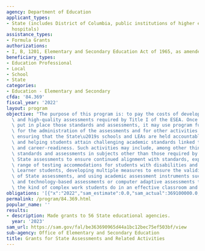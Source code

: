 ```yaml
---
agency: Department of Education
applicant_types:
- State (includes District of Columbia, public institutions of higher education and
  hospitals)
assistance_types:
- Formula Grants
authorizations:
- I, B, 1201, Elementary and Secondary Education Act of 1965, as amended.
beneficiary_types:
- Education Professional
- Local
- School
- State
categories:
- Education - Elementary and Secondary
cfda: '84.369'
fiscal_year: '2022'
layout: program
objective: "The purpose of this program is: to pay the costs of developing the standards\
  \ and high-quality assessments required by Title I of the ESEA. Once a State has\
  \ put in place those standards and assessments, it may use program funds to pay\
  \ for the administration of the assessments and for other activities related to\
  \ ensuring that the State\u2019s schools and LEAs are held accountable for results\
  \ and helping students attain challenging academic standards linked to college-\
  \ and career-readiness. Such activities may include, among other things, developing\
  \ standards and assessments in subjects other than those required by Title I, refining\
  \ State assessments to ensure continued alignment with standards, expanding the\
  \ range of testing accommodations for students with disabilities and for English\
  \ Learner students, developing multiple measures to ensure the validity and reliability\
  \ of State assessments, and using academic assessment instruments such as performance\
  \ and technology-based assessments or computer adaptive assessments to better reflect\
  \ the kind of complex work students do in an effective classroom and the real world."
obligations: '[{"x":"2022","sam_estimate":0.0,"sam_actual":369100000.0,"usa_spending_actual":365178255.15},{"x":"2023","sam_estimate":369100000.0,"sam_actual":0.0,"usa_spending_actual":365406932.19},{"x":"2024","sam_estimate":369100000.0,"sam_actual":0.0,"usa_spending_actual":0.0}]'
permalink: /program/84.369.html
popular_name: ''
results:
- description: Made grants to 56 State educational agencies.
  year: '2023'
sam_url: https://sam.gov/fal/be363690965d44a1bc12bec75ef503bf/view
sub-agency: Office of Elementary and Secondary Education
title: Grants for State Assessments and Related Activities
---
```

